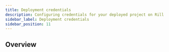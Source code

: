 ```yaml
---
title: Deployment credentials
description: Configuring credentials for your deployed project on Rill Cloud
sidebar_label: Deployment credentials
sidebar_position: 11
---
```

## Overview